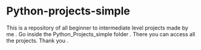 # Python-projects-simple
This is a repository of all beginner to intermediate level projects made by me .
Go inside the Python_Projects_simple folder . There you can access all the projects. Thank you .
